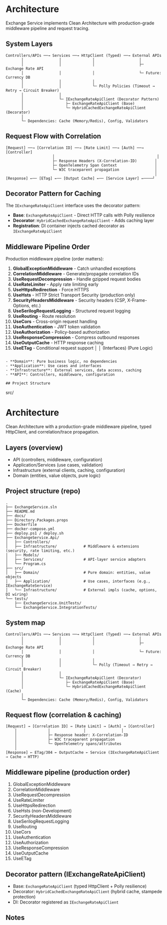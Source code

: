 # Architecture

Exchange Service implements Clean Architecture with production-grade middleware pipeline and request tracing.

## System Layers

```
Controllers/APIs ──→ Services ──→ HttpClient (Typed) ──→ External APIs
       │                │              │                    │
       │                │              │                    ├─ Exchange Rate API
       │                │              │                    └─ Future: Currency DB
       │                │              │
       │                │              └─ Polly Policies (Timeout → Retry → Circuit Breaker)
       │                │
       │                └─ IExchangeRateApiClient (Decorator Pattern)
       │                   ├─ ExchangeRateApiClient (Base)
       │                   └─ HybridCachedExchangeRateApiClient (Decorator)
       │
       └─ Dependencies: Cache (Memory/Redis), Config, Validators
```

## Request Flow with Correlation

```
[Request] ──→ [Correlation ID] ──→ [Rate Limit] ──→ [Auth] ──→ [Controller]
                     │                                              │
                     ├─ Response Headers (X-Correlation-ID)        │
                     ├─ OpenTelemetry Span Context                 │
                     └─ W3C traceparent propagation                │
                                                                   │
[Response] ←── [ETag] ←── [Output Cache] ←── [Service Layer] ←────┘
```

## Decorator Pattern for Caching

The `IExchangeRateApiClient` interface uses the decorator pattern:

- **Base**: `ExchangeRateApiClient` - Direct HTTP calls with Polly resilience
- **Decorator**: `HybridCachedExchangeRateApiClient` - Adds caching layer
- **Registration**: DI container injects cached decorator as `IExchangeRateApiClient`

## Middleware Pipeline Order

Production middleware pipeline (order matters):

1. **GlobalExceptionMiddleware** - Catch unhandled exceptions
2. **CorrelationMiddleware** - Generate/propagate correlation IDs  
3. **UseRequestDecompression** - Handle gzipped request bodies
4. **UseRateLimiter** - Apply rate limiting early
5. **UseHttpsRedirection** - Force HTTPS
6. **UseHsts** - HTTP Strict Transport Security (production only)
7. **SecurityHeadersMiddleware** - Security headers (CSP, X-Frame-Options, etc.)
8. **UseSerilogRequestLogging** - Structured request logging
9. **UseRouting** - Route resolution
10. **UseCors** - Cross-origin request handling
11. **UseAuthentication** - JWT token validation
12. **UseAuthorization** - Policy-based authorization
13. **UseResponseCompression** - Compress outbound responses
14. **UseOutputCache** - HTTP response caching
15. **UseETag** - Conditional request support
                         │              │
                    (Interfaces)   (Pure Logic)
```

- **Domain**: Pure business logic, no dependencies
- **Application**: Use cases and interfaces
- **Infrastructure**: External services, data access, caching
- **API**: Controllers, middleware, configuration

## Project Structure

```
src/
# Architecture

Clean Architecture with a production-grade middleware pipeline, typed HttpClient, and correlation/trace propagation.

## Layers (overview)

- API (controllers, middleware, configuration)
- Application/Services (use cases, validation)
- Infrastructure (external clients, caching, configuration)
- Domain (entities, value objects, pure logic)

## Project structure (repo)

```
.
├── ExchangeService.sln
├── README.md
├── docs/
├── Directory.Packages.props
├── Dockerfile
├── docker-compose.yml
├── deploy.ps1 / deploy.sh
├── ExchangeService.Api/
│   ├── Controllers/
│   ├── Infrastructure/            # Middleware & extensions (security, rate limiting, etc.)
│   ├── Models/
│   ├── Services/                  # API-layer service adapters
│   └── Program.cs
├── src/
│   ├── Domain/                    # Pure domain: entities, value objects
│   ├── Application/               # Use cases, interfaces (e.g., IExchangeRateService)
│   └── Infrastructure/            # External impls (cache, options, DI wiring)
└── tests/
    ├── ExchangeService.UnitTests/
    └── ExchangeService.IntegrationTests/
```

## System map

```
Controllers/APIs ──→ Services ──→ HttpClient (Typed) ──→ External APIs
       │                │              │                    │
       │                │              │                    ├─ Exchange Rate API
       │                │              │                    └─ Future: Currency DB
       │                │              │
       │                │              └─ Polly (Timeout → Retry → Circuit Breaker)
       │                │
       │                └─ IExchangeRateApiClient (Decorator)
       │                   ├─ ExchangeRateApiClient (Base)
       │                   └─ HybridCachedExchangeRateApiClient (Cache)
       │
       └─ Dependencies: Cache (Memory/Redis), Config, Validators
```

## Request flow (correlation & caching)

```
[Request] → [Correlation ID] → [Rate Limit] → [Auth] → [Controller]
    │              │               │                │
    │              ├─ Response header: X-Correlation-ID
    │              ├─ W3C traceparent propagation
    │              └─ OpenTelemetry spans/attributes
    │
[Response] ← ETag/304 ← OutputCache ← Service (IExchangeRateApiClient → Cache → HTTP)
```

## Middleware pipeline (production order)

1) GlobalExceptionMiddleware
2) CorrelationMiddleware
3) UseRequestDecompression
4) UseRateLimiter
5) UseHttpsRedirection
6) UseHsts (non-Development)
7) SecurityHeadersMiddleware
8) UseSerilogRequestLogging
9) UseRouting
10) UseCors
11) UseAuthentication
12) UseAuthorization
13) UseResponseCompression
14) UseOutputCache
15) UseETag

## Decorator pattern (IExchangeRateApiClient)

- Base: `ExchangeRateApiClient` (typed HttpClient + Polly resilience)
- Decorator: `HybridCachedExchangeRateApiClient` (hybrid cache, stampede protection)
- DI: Decorator registered as `IExchangeRateApiClient`

## Notes

